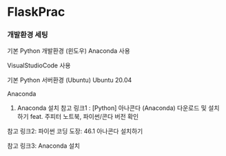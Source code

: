 # FlaskPrac

### 개발환경 세팅
기본 Python 개발환경 (윈도우)
Anaconda 사용

VisualStudioCode 사용

 

기본 Python 서버환경 (Ubuntu)
Ubuntu 20.04

Anaconda

 

 

1) Anaconda 설치
참고 링크1 : [Python] 아나콘다 (Anaconda) 다운로드 및 설치하기 feat. 주피터 노트북, 파이썬/콘다 버전 확인 

참고 링크2: 파이썬 코딩 도장: 46.1 아나콘다 설치하기 

참고 링크3: Anaconda 설치 
